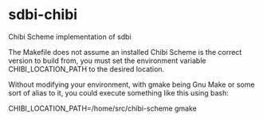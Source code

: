 # sdbi-chibi
Chibi Scheme implementation of sdbi

The Makefile does not assume an installed Chibi Scheme is the correct
version to build from, you must set the environment variable
CHIBI_LOCATION_PATH to the desired location.

Without modifying your environment, with gmake being Gnu Make or some
sort of alias to it, you could execute something like this using bash:

CHIBI_LOCATION_PATH=/home/src/chibi-scheme gmake
